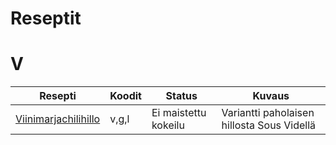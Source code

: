# Reseptit

# V

| Resepti | Koodit | Status | Kuvaus |
|---------|--------|--------|--------|
| [Viinimarjachilihillo](/Reseptit/Hillot/ViiinimarjaChilihillo.md) | v,g,l | Ei maistettu kokeilu | Variantti paholaisen hillosta Sous Videllä |
